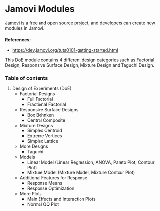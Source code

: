 # Jamovi Modules

[Jamovi](https://www.jamovi.org/) is a free and open source project, and developers can create new modules in Jamovi.

#### References:
- https://dev.jamovi.org/tuts0101-getting-started.html

This DoE module contains 4 different design categories such as Factorial Design, Responsive Surface Design, Mixture Design and Taguchi Design.

### Table of contents
1. Design of Experiments (DoE)
    - Factorial Designs
      - Full Factorial
      - Fractional Factorial
    - Responsive Surface Designs
      - Box Behnken
      - Central Composite
    - Mixture Designs
      - Simplex Centroid
      - Extreme Vertices
      - Simplex Lattice
    - More Designs
      - Taguchi
    - Models
      - Linear Model (Linear Regression, ANOVA, Pareto Plot, Contour Plot)
      - Mixture Model (Mixture Model, Mixture Contour Plot)
    - Additional Features for Response
      - Response Means
      - Response Optimization
    - More Plots
      - Main Effects and Interaction Plots
      - Normal QQ Plot
